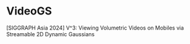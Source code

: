 # VideoGS
[SIGGRAPH Asia 2024] V^3: Viewing Volumetric Videos on Mobiles via Streamable 2D Dynamic Gaussians
